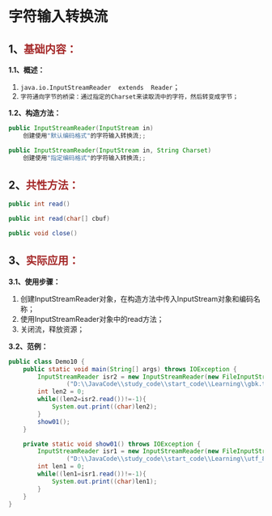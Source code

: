 # 字符输入转换流

## 1、<span style="color:brown">基础内容：</span>

**1.1、概述：**

1. `java.io.InputStreamReader  extends  Reader`；
2. `字符通向字节的桥梁：通过指定的Charset来读取流中的字符，然后转变成字节；`

**1.2、构造方法：**

<!--这里可以是InputStream抽象类对象, 或者子类FileInputStream, 一般采用后者-->

```java
public InputStreamReader(InputStream in)
    创建使用"默认编码格式"的字符输入转换流;;
```

```java
public InputStreamReader(InputStream in, String Charset)
    创建使用"指定编码格式"的字符输入转换流;;
```



## 2、<span style="color:brown">共性方法：</span>

```java
public int read()
```

```java
public int read(char[] cbuf)
```

```java
public void close()
```



## 3、<span style="color:brown">实际应用：</span>

**3.1、使用步骤：**

1. 创建InputStreamReader对象，在构造方法中传入InputStream对象和编码名称；
2. 使用InputStreamReader对象中的read方法；
3. 关闭流，释放资源；

**3.2、范例：**

```java
public class Demo10 {
    public static void main(String[] args) throws IOException {
        InputStreamReader isr2 = new InputStreamReader(new FileInputStream
                ("D:\\JavaCode\\study_code\\start_code\\Learning\\gbk.txt"), "GBK");
        int len2 = 0;
        while((len2=isr2.read())!=-1){
            System.out.print((char)len2);
        }
        show01();
    }

    private static void show01() throws IOException {
        InputStreamReader isr1 = new InputStreamReader(new FileInputStream
                ("D:\\JavaCode\\study_code\\start_code\\Learning\\utf_8.txt"), "utf-8");
        int len1 = 0;
        while((len1=isr1.read())!=-1){
            System.out.print((char)len1);
        }
    }
}
```